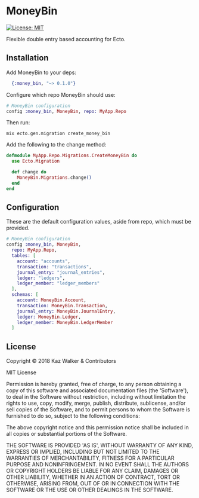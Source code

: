 # MoneyBin
[![License: MIT](https://img.shields.io/badge/License-MIT-brightgreen.svg)](https://opensource.org/licenses/MIT)

Flexible double entry based accounting for Ecto.


## Installation

Add MoneyBin to your deps:
```elixir
  {:money_bin, "~> 0.1.0"}
```

Configure which repo MoneyBin should use:
```elixir
# MoneyBin configuration
config :money_bin, MoneyBin, repo: MyApp.Repo
```

Then run:
```shell
mix ecto.gen.migration create_money_bin
```

Add the following to the change method:
```elixir
defmodule MyApp.Repo.Migrations.CreateMoneyBin do
  use Ecto.Migration

  def change do
    MoneyBin.Migrations.change()
  end
end
```

## Configuration
These are the default configuration values, aside from repo, which must be provided.
```elixir
# MoneyBin configuration
config :money_bin, MoneyBin,
  repo: MyApp.Repo,
  tables: [
    account: "accounts",
    transaction: "transactions",
    journal_entry: "journal_entries",
    ledger: "ledgers",
    ledger_member: "ledger_members"
  ],
  schemas: [
    account: MoneyBin.Account,
    transaction: MoneyBin.Transaction,
    journal_entry: MoneyBin.JournalEntry,
    ledger: MoneyBin.Ledger,
    ledger_member: MoneyBin.LedgerMember
  ]
```

## License

Copyright © 2018 Kaz Walker & Contributors

MIT License

Permission is hereby granted, free of charge, to any person obtaining a copy of this software and associated
documentation files (the 'Software'), to deal in the Software without restriction, including without limitation the
rights to use, copy, modify, merge, publish, distribute, sublicense, and/or sell copies of the Software, and to permit
persons to whom the Software is furnished to do so, subject to the following conditions:

The above copyright notice and this permission notice shall be included in all copies or substantial portions of
the Software.

THE SOFTWARE IS PROVIDED 'AS IS', WITHOUT WARRANTY OF ANY KIND, EXPRESS OR IMPLIED, INCLUDING BUT NOT LIMITED TO THE
WARRANTIES OF MERCHANTABILITY, FITNESS FOR A PARTICULAR PURPOSE AND NONINFRINGEMENT. IN NO EVENT SHALL THE AUTHORS OR
COPYRIGHT HOLDERS BE LIABLE FOR ANY CLAIM, DAMAGES OR OTHER LIABILITY, WHETHER IN AN ACTION OF CONTRACT, TORT OR
OTHERWISE, ARISING FROM, OUT OF OR IN CONNECTION WITH THE SOFTWARE OR THE USE OR OTHER DEALINGS IN THE SOFTWARE.
